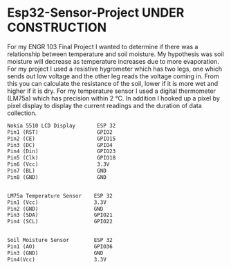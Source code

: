 # Esp32-Sensor-Project UNDER CONSTRUCTION
For my ENGR 103 Final Project I wanted to determine if there was a relationship between temperature and soil moisture. My hypothesis was soil moisture will decrease as temperature increases due to more evaporation. For my project I used a resistive hygrometer which has two legs, one which sends out low voltage and the other leg reads the voltage coming in. From this you can calculate the resistance of the soil, lower if it is more wet and higher if it is dry. For my temperature sensor I used a digital thermometer (LM75a) which has precision within 2 °C. In addition I hooked up a pixel by pixel display to display the current readings and the duration of data collection.


```markdown
Nokia 5510 LCD Display       ESP 32
Pin1 (RST)                   GPIO2
Pin2 (CE)                    GPIO15
Pin3 (DC)                    GPIO4
Pin4 (Din)                   GPIO23
Pin5 (Clk)                   GPIO18
Pin6 (Vcc)                   3.3V
Pin7 (BL)                    GND
Pin8 (GND)                   GND


LM75a Temperature Sensor    ESP 32
Pin1 (Vcc)                  3.3V
Pin2 (GND)                  GND
Pin3 (SDA)                  GPIO21
Pin4 (SCL)                  GPIO22


Soil Moisture Sensor        ESP 32
Pin1 (AO)                   GPIO36
Pin3 (GND)                  GND
Pin4(Vcc)                   3.3V
```


